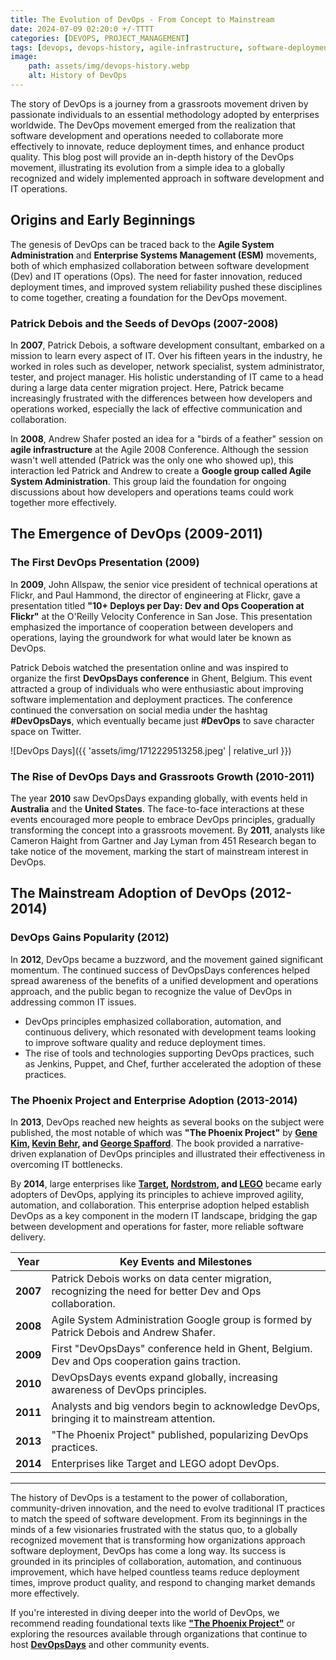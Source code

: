 ```yaml
---
title: The Evolution of DevOps - From Concept to Mainstream 
date: 2024-07-09 02:20:0 +/-TTTT
categories: [DEVOPS, PROJECT_MANAGEMENT]
tags: [devops, devops-history, agile-infrastructure, software-deployment, collaboration-tools, automation-movement, lean-software-development, enterprise-adoption]
image:
    path: assets/img/devops-history.webp
    alt: History of DevOps
---
```


The story of DevOps is a journey from a grassroots movement driven by passionate individuals to an essential methodology adopted by enterprises worldwide. The DevOps movement emerged from the realization that software development and operations needed to collaborate more effectively to innovate, reduce deployment times, and enhance product quality. This blog post will provide an in-depth history of the DevOps movement, illustrating its evolution from a simple idea to a globally recognized and widely implemented approach in software development and IT operations.

## Origins and Early Beginnings

The genesis of DevOps can be traced back to the **Agile System Administration** and **Enterprise Systems Management (ESM)** movements, both of which emphasized collaboration between software development (Dev) and IT operations (Ops). The need for faster innovation, reduced deployment times, and improved system reliability pushed these disciplines to come together, creating a foundation for the DevOps movement.

### **Patrick Debois and the Seeds of DevOps (2007-2008)**

In **2007**, Patrick Debois, a software development consultant, embarked on a mission to learn every aspect of IT. Over his fifteen years in the industry, he worked in roles such as developer, network specialist, system administrator, tester, and project manager. His holistic understanding of IT came to a head during a large data center migration project. Here, Patrick became increasingly frustrated with the differences between how developers and operations worked, especially the lack of effective communication and collaboration.

In **2008**, Andrew Shafer posted an idea for a "birds of a feather" session on **agile infrastructure** at the Agile 2008 Conference. Although the session wasn't well attended (Patrick was the only one who showed up), this interaction led Patrick and Andrew to create a **Google group called Agile System Administration**. This group laid the foundation for ongoing discussions about how developers and operations teams could work together more effectively.

## The Emergence of DevOps (2009-2011)

### **The First DevOps Presentation (2009)**

In **2009**, John Allspaw, the senior vice president of technical operations at Flickr, and Paul Hammond, the director of engineering at Flickr, gave a presentation titled **"10+ Deploys per Day: Dev and Ops Cooperation at Flickr"** at the O'Reilly Velocity Conference in San Jose. This presentation emphasized the importance of cooperation between developers and operations, laying the groundwork for what would later be known as DevOps.

Patrick Debois watched the presentation online and was inspired to organize the first **DevOpsDays conference** in Ghent, Belgium. This event attracted a group of individuals who were enthusiastic about improving software implementation and deployment practices. The conference continued the conversation on social media under the hashtag **#DevOpsDays**, which eventually became just **#DevOps** to save character space on Twitter.

![DevOps Days]({{ 'assets/img/1712229513258.jpeg' | relative_url }})

### **The Rise of DevOps Days and Grassroots Growth (2010-2011)**

The year **2010** saw DevOpsDays expanding globally, with events held in **Australia** and the **United States**. The face-to-face interactions at these events encouraged more people to embrace DevOps principles, gradually transforming the concept into a grassroots movement. By **2011**, analysts like Cameron Haight from Gartner and Jay Lyman from 451 Research began to take notice of the movement, marking the start of mainstream interest in DevOps.

## The Mainstream Adoption of DevOps (2012-2014)

### **DevOps Gains Popularity (2012)**

In **2012**, DevOps became a buzzword, and the movement gained significant momentum. The continued success of DevOpsDays conferences helped spread awareness of the benefits of a unified development and operations approach, and the public began to recognize the value of DevOps in addressing common IT issues.

- DevOps principles emphasized collaboration, automation, and continuous delivery, which resonated with development teams looking to improve software quality and reduce deployment times.
- The rise of tools and technologies supporting DevOps practices, such as Jenkins, Puppet, and Chef, further accelerated the adoption of these practices.

### **The Phoenix Project and Enterprise Adoption (2013-2014)**

In **2013**, DevOps reached new heights as several books on the subject were published, the most notable of which was **"The Phoenix Project"** by **[Gene Kim](http://www.realgenekim.me/), [Kevin Behr](https://itrevolution.com/author/kevin-behr/), and [George Spafford](https://www.gartner.com/analyst/bbc100bb7e)**. The book provided a narrative-driven explanation of DevOps principles and illustrated their effectiveness in overcoming IT bottlenecks.

By **2014**, large enterprises like **[Target](https://www.target.com/), [Nordstrom](https://www.nordstrom.com/), and [LEGO](https://www.lego.com/en-us?age-gate=grown_up)** became early adopters of DevOps, applying its principles to achieve improved agility, automation, and collaboration. This enterprise adoption helped establish DevOps as a key component in the modern IT landscape, bridging the gap between development and operations for faster, more reliable software delivery.

| Year          | Key Events and Milestones                           |
|---------------|-----------------------------------------------------|
| **2007**      | Patrick Debois works on data center migration, recognizing the need for better Dev and Ops collaboration. |
| **2008**      | Agile System Administration Google group is formed by Patrick Debois and Andrew Shafer.                   |
| **2009**      | First "DevOpsDays" conference held in Ghent, Belgium. Dev and Ops cooperation gains traction.           |
| **2010**      | DevOpsDays events expand globally, increasing awareness of DevOps principles.                             |
| **2011**      | Analysts and big vendors begin to acknowledge DevOps, bringing it to mainstream attention.                |
| **2013**      | "The Phoenix Project" published, popularizing DevOps practices.                                         |
| **2014**      | Enterprises like Target and LEGO adopt DevOps.                                                            |

---
The history of DevOps is a testament to the power of collaboration, community-driven innovation, and the need to evolve traditional IT practices to match the speed of software development. From its beginnings in the minds of a few visionaries frustrated with the status quo, to a globally recognized movement that is transforming how organizations approach software deployment, DevOps has come a long way. Its success is grounded in its principles of collaboration, automation, and continuous improvement, which have helped countless teams reduce deployment times, improve product quality, and respond to changing market demands more effectively.

If you're interested in diving deeper into the world of DevOps, we recommend reading foundational texts like [**"The Phoenix Project"**](https://www.amazon.com/Phoenix-Project-DevOps-Helping-Business/dp/0988262592) or exploring the resources available through organizations that continue to host [**DevOpsDays**](https://devopsdays.org/) and other community events.
